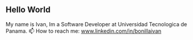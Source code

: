 ## Hello World

My name is Ivan, Im a Software Developer at Universidad Tecnologica de Panama. 
📫 How to reach me: www.linkedin.com/in/bonillaivan 

<!--
**ivanbonillac/ivanbonillac** is a ✨ _special_ ✨ repository because its `README.md` (this file) appears on your GitHub profile.

Here are some ideas to get you started:

- 🔭 I’m currently working on ...
- 🌱 I’m currently learning ...
- 👯 I’m looking to collaborate on ...
- 🤔 I’m looking for help with ...
- 💬 Ask me about ...
- 📫 How to reach me: 
- ⚡ Fun fact: ...
-->

